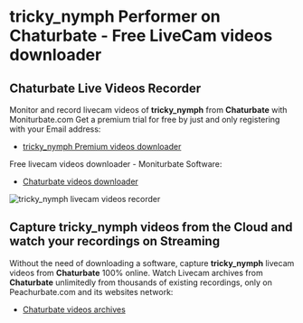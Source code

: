 # tricky_nymph Performer on Chaturbate - Free LiveCam videos downloader

## Chaturbate Live Videos Recorder

Monitor and record livecam videos of **tricky_nymph** from **Chaturbate** with Moniturbate.com
Get a premium trial for free by just and only registering with your Email address:
* [tricky_nymph Premium videos downloader](https://moniturbate.com/request-demo-licence-key.html)

Free livecam videos downloader - Moniturbate Software:
* [Chaturbate videos downloader](https://moniturbate.com/moniturbate-download-software.html)

![tricky_nymph livecam videos recorder](https://peachurnet.com/templates/moniturbate-software.png)


## Capture tricky_nymph videos from the Cloud and watch your recordings on Streaming

Without the need of downloading a software, capture **tricky_nymph** livecam videos from **Chaturbate** 100% online.
Watch Livecam archives from **Chaturbate** unlimitedly from thousands of existing recordings, only on Peachurbate.com and its websites network:
* [Chaturbate videos archives](https://peachurnet.com/)